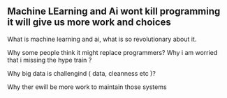Machine LEarning and Ai wont kill programming it will give us more work and choices
------------------------------------------------

What is machine learning and ai, what is so revolutionary about it.

Why some people think it might replace programmers?
Why i am worried that i missing the hype train ?

Why big data is challengind ( data, cleanness etc )?

Why ther ewill be more work to maintain those systems
